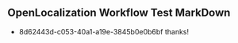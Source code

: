 ## OpenLocalization Workflow Test MarkDown
* 8d62443d-c053-40a1-a19e-3845b0e0b6bf thanks!

<!--HONumber=Jul16_HO2-->


